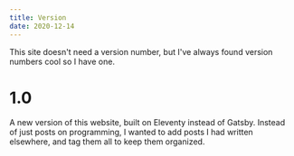 ```yaml
---
title: Version
date: 2020-12-14
---
```


This site doesn't need a version number, but I've always found version numbers cool so I have one.

# 1.0
A new version of this website, built on Eleventy instead of Gatsby. Instead of just posts on programming, I wanted to add posts I had written elsewhere, and tag them all to keep them organized.
